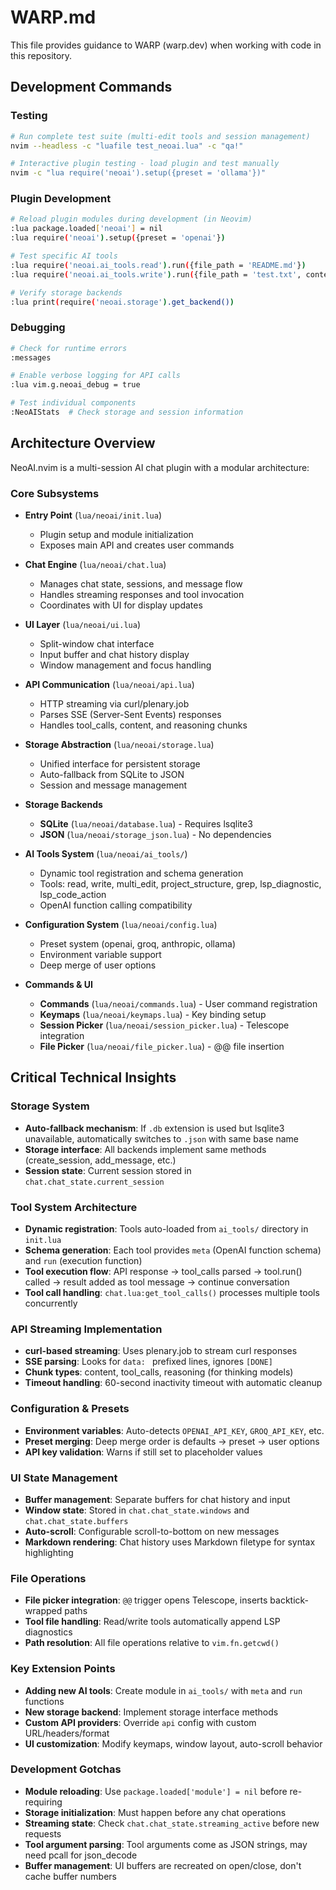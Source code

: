 # WARP.md

This file provides guidance to WARP (warp.dev) when working with code in this repository.

## Development Commands

### Testing
```bash
# Run complete test suite (multi-edit tools and session management)
nvim --headless -c "luafile test_neoai.lua" -c "qa!"

# Interactive plugin testing - load plugin and test manually
nvim -c "lua require('neoai').setup({preset = 'ollama'})"
```

### Plugin Development
```bash
# Reload plugin modules during development (in Neovim)
:lua package.loaded['neoai'] = nil
:lua require('neoai').setup({preset = 'openai'})

# Test specific AI tools
:lua require('neoai.ai_tools.read').run({file_path = 'README.md'})
:lua require('neoai.ai_tools.write').run({file_path = 'test.txt', content = 'hello'})

# Verify storage backends
:lua print(require('neoai.storage').get_backend())
```

### Debugging
```bash
# Check for runtime errors
:messages

# Enable verbose logging for API calls
:lua vim.g.neoai_debug = true

# Test individual components
:NeoAIStats  # Check storage and session information
```

## Architecture Overview

NeoAI.nvim is a multi-session AI chat plugin with a modular architecture:

### Core Subsystems
- **Entry Point** (`lua/neoai/init.lua`)
  - Plugin setup and module initialization
  - Exposes main API and creates user commands

- **Chat Engine** (`lua/neoai/chat.lua`)
  - Manages chat state, sessions, and message flow
  - Handles streaming responses and tool invocation
  - Coordinates with UI for display updates

- **UI Layer** (`lua/neoai/ui.lua`)
  - Split-window chat interface
  - Input buffer and chat history display
  - Window management and focus handling

- **API Communication** (`lua/neoai/api.lua`)
  - HTTP streaming via curl/plenary.job
  - Parses SSE (Server-Sent Events) responses
  - Handles tool_calls, content, and reasoning chunks

- **Storage Abstraction** (`lua/neoai/storage.lua`)
  - Unified interface for persistent storage
  - Auto-fallback from SQLite to JSON
  - Session and message management

- **Storage Backends**
  - **SQLite** (`lua/neoai/database.lua`) - Requires lsqlite3
  - **JSON** (`lua/neoai/storage_json.lua`) - No dependencies

- **AI Tools System** (`lua/neoai/ai_tools/`)
  - Dynamic tool registration and schema generation
  - Tools: read, write, multi_edit, project_structure, grep, lsp_diagnostic, lsp_code_action
  - OpenAI function calling compatibility

- **Configuration System** (`lua/neoai/config.lua`)
  - Preset system (openai, groq, anthropic, ollama)
  - Environment variable support
  - Deep merge of user options

- **Commands & UI** 
  - **Commands** (`lua/neoai/commands.lua`) - User command registration
  - **Keymaps** (`lua/neoai/keymaps.lua`) - Key binding setup
  - **Session Picker** (`lua/neoai/session_picker.lua`) - Telescope integration
  - **File Picker** (`lua/neoai/file_picker.lua`) - @@ file insertion

## Critical Technical Insights

### Storage System
- **Auto-fallback mechanism**: If `.db` extension is used but lsqlite3 unavailable, automatically switches to `.json` with same base name
- **Storage interface**: All backends implement same methods (create_session, add_message, etc.)
- **Session state**: Current session stored in `chat.chat_state.current_session`

### Tool System Architecture
- **Dynamic registration**: Tools auto-loaded from `ai_tools/` directory in `init.lua`
- **Schema generation**: Each tool provides `meta` (OpenAI function schema) and `run` (execution function)
- **Tool execution flow**: API response → tool_calls parsed → tool.run() called → result added as tool message → continue conversation
- **Tool call handling**: `chat.lua:get_tool_calls()` processes multiple tools concurrently

### API Streaming Implementation
- **curl-based streaming**: Uses plenary.job to stream curl responses
- **SSE parsing**: Looks for `data: ` prefixed lines, ignores `[DONE]`
- **Chunk types**: content, tool_calls, reasoning (for thinking models)
- **Timeout handling**: 60-second inactivity timeout with automatic cleanup

### Configuration & Presets
- **Environment variables**: Auto-detects `OPENAI_API_KEY`, `GROQ_API_KEY`, etc.
- **Preset merging**: Deep merge order is defaults → preset → user options
- **API key validation**: Warns if still set to placeholder values

### UI State Management
- **Buffer management**: Separate buffers for chat history and input
- **Window state**: Stored in `chat.chat_state.windows` and `chat.chat_state.buffers`
- **Auto-scroll**: Configurable scroll-to-bottom on new messages
- **Markdown rendering**: Chat history uses Markdown filetype for syntax highlighting

### File Operations
- **File picker integration**: `@@` trigger opens Telescope, inserts backtick-wrapped paths
- **Tool file handling**: Read/write tools automatically append LSP diagnostics
- **Path resolution**: All file operations relative to `vim.fn.getcwd()`

### Key Extension Points
- **Adding new AI tools**: Create module in `ai_tools/` with `meta` and `run` functions
- **New storage backend**: Implement storage interface methods
- **Custom API providers**: Override `api` config with custom URL/headers/format
- **UI customization**: Modify keymaps, window layout, auto-scroll behavior

### Development Gotchas
- **Module reloading**: Use `package.loaded['module'] = nil` before re-requiring
- **Storage initialization**: Must happen before any chat operations
- **Streaming state**: Check `chat.chat_state.streaming_active` before new requests
- **Tool argument parsing**: Tool arguments come as JSON strings, may need pcall for json_decode
- **Buffer management**: UI buffers are recreated on open/close, don't cache buffer numbers
